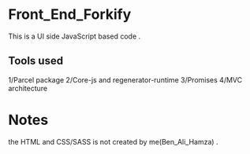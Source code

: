 # Front_End_Forkify

This is a UI side JavaScript based code .

## Tools used

1/Parcel package
2/Core-js and regenerator-runtime
3/Promises
4/MVC architecture

# Notes

the HTML and CSS/SASS is not created by me(Ben_Ali_Hamza) .
